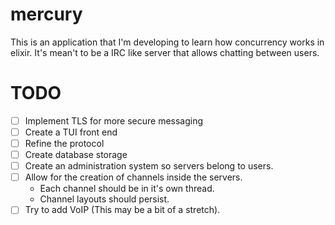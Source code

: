 # mercury
This is an application that I'm developing to learn how concurrency works in elixir. 
It's mean't to be a IRC like server that allows chatting between users.

# TODO
* [ ] Implement TLS for more secure messaging 
* [ ] Create a TUI front end 
* [ ] Refine the protocol
* [ ] Create database storage 
* [ ] Create an administration system so servers belong to users. 
* [ ] Allow for the creation of channels inside the servers.
  * Each channel should be in it's own thread.
  * Channel layouts should persist. 
* [ ] Try to add VoIP (This may be a bit of a stretch). 
